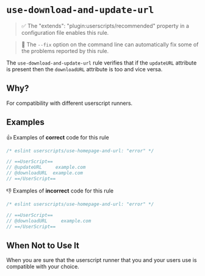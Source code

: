 # `use-download-and-update-url`

> ✅ The "extends": "plugin:userscripts/recommended" property in a configuration
> file enables this rule.

<!-- markdownlint-disable-next-line MD033 -->

> 🔧 The `--fix` option on the command line can automatically fix some of the
> problems reported by this rule.

The `use-download-and-update-url` rule verifies that if the `updateURL` attribute
is present then the `downloadURL` attribute is too and vice versa.

## Why?

For compatibility with different userscript runners.

## Examples

👍 Examples of **correct** code for this rule

```js
/* eslint userscripts/use-homepage-and-url: "error" */

// ==UserScript==
// @updateURL     example.com
// @downloadURL  example.com
// ==/UserScript==
```

👎︎ Examples of **incorrect** code for this rule

```js
/* eslint userscripts/use-homepage-and-url: "error" */

// ==UserScript==
// @downloadURL     example.com
// ==/UserScript==
```

## When Not to Use It

When you are sure that the userscript runner that you and your users use is
compatible with your choice.

